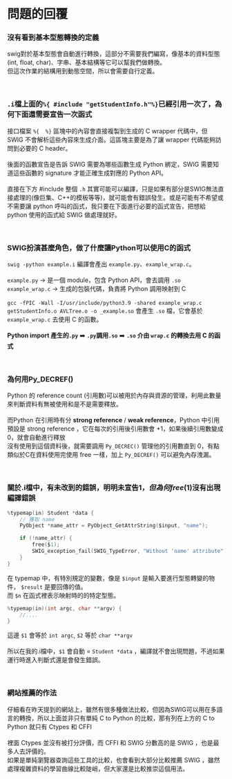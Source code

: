 # 問題的回覆

### 沒有看到基本型態轉換的定義
swig對於基本型態會自動進行轉換，這部分不需要我們編寫，像基本的資料型態(int, float, char)、字串、基本結構等它可以幫我們做轉換。  
但這次作業的結構用到動態空間，所以會需要自行定義。

<br>

### `.i`檔上面的`%{ #include "getStudentInfo.h"%}`已經引用一次了，為何下面還需要宣告一次函式
接口檔案 `%{  %}` 區塊中的內容會直接複製到生成的 C wrapper 代碼中，但 SWIG 不會解析這些內容來生成介面。這區塊主要是為了讓 wrapper 代碼能夠訪問到必要的 C header。  <br>  
後面的函數宣告是告訴 SWIG 需要為哪些函數生成 Python 綁定，SWIG 需要知道這些函數的 signature 才能正確生成對應的 Python API。  <br>  
直接在下方 #include 整個 `.h` 其實可能可以編譯，只是如果有部分是SWIG無法直接處理的(像巨集、C++的模板等等)，就可能會有錯誤發生。或是可能有不希望或不需要讓 python 呼叫的函式，我只要在下面進行必要的函式宣告，把想給 python 使用的函式給 SWIG 做處理就好。  

<br>

### SWIG扮演甚麼角色，做了什麼讓Python可以使用C的函式
`swig -python example.i` 編譯會產出 `example.py`、`example_wrap.c`。  <br>  
`example.py` -> 是一個 module，包含 Python API，會去調用 `.so`  
`example_wrap.c` -> 生成的包裝代碼，負責將 Python 調用映射到 C  <br>  
`gcc -fPIC -Wall -I/usr/include/python3.9 -shared example_wrap.c getStudentInfo.o AVLTree.o -o _example.so` 會產生 `.so` 檔，它會基於 `example_wrap.c` 去使用 C 的函數。  <br>  
**Python import 產生的`.py`** ➡️ **`.py`調用`.so`** ➡️ **`.so` 介由 `wrap.c` 的轉換去用 C 的函式**  

<br>

### 為何用Py_DECREF()
Python 的 reference count (引用數)可以被用於內存與資源的管理，利用此數量來判斷資料有無被使用和是不是需要釋放。 <br>  
而Python 在引用時有分 **strong reference** / **weak reference**，Python 中引用預設是 strong reference ，它在每次的引用後引用數會 +1，如果後續引用數變成 0，就會自動進行釋放  
沒有使用到這個資料後，就需要調用 `Py_DECREC()` 管理他的引用數直到 0，有點類似於C在資料使用完使用 free 一樣，加上 `Py_DECREF()` 可以避免內存洩漏。

<br>

### 關於.i檔中，有未改到的錯誤，明明未宣告$1，但為何free($1)沒有出現編譯錯誤 
```c
%typemap(in) Student *data {
    // 獲取 name
    PyObject *name_attr = PyObject_GetAttrString($input, "name");

    if (!name_attr) {
        free($1);
        SWIG_exception_fail(SWIG_TypeError, "Without 'name' attribute");
    }
}
```
在 typemap 中，有特別規定的變數，像是 `$input` 是輸入要進行型態轉變的物件， `$result` 是要回傳的值。  
而 `$n` 在函式裡表示映射時的的特定型態。  
```c
%typemap(in)(int argc, char **argv) {
	//....
}
``` 
這邊 `$1` 會等於 `int argc`, `$2` 等於 `char **argv`  <br>  
所以在我的.i檔中，`$1` 會自動 = `Student *data` ，編譯就不會出現問題，不過如果運行時進入判斷式還是會發生錯誤。

<br>

### 網站推薦的作法 
仔細看在昨天提到的網站上，雖然有很多種做法比較，但因為SWIG可以用在多語言的轉換，所以上面並非只有單純 C to Python 的比較，那有列在上方的 C to Python 就只有 Ctypes 和 CFFI  <br>  
裡面 Ctypes 並沒有被打分評價，而 CFFI 和 SWIG 分數高的是 SWIG ，也是最多人去評價的。  
如果是單純瀏覽器查詢這些工具的比較，也會看到大部分比較推薦 SWIG ，雖然處理複雜資料的學習曲線比較陡峭，但大家還是比較推崇這個用法。
